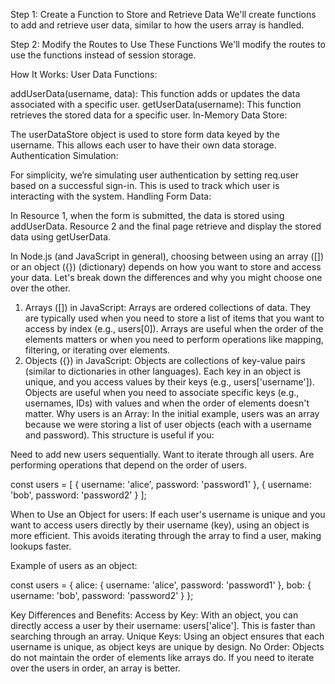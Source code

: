Step 1: Create a Function to Store and Retrieve Data
We'll create functions to add and retrieve user data, similar to how the users array is handled.

Step 2: Modify the Routes to Use These Functions
We'll modify the routes to use the functions instead of session storage.

How It Works:
User Data Functions:

addUserData(username, data): This function adds or updates the data associated with a specific user.
getUserData(username): This function retrieves the stored data for a specific user.
In-Memory Data Store:

The userDataStore object is used to store form data keyed by the username. This allows each user to have their own data storage.
Authentication Simulation:

For simplicity, we’re simulating user authentication by setting req.user based on a successful sign-in. This is used to track which user is interacting with the system.
Handling Form Data:

In Resource 1, when the form is submitted, the data is stored using addUserData.
Resource 2 and the final page retrieve and display the stored data using getUserData.

In Node.js (and JavaScript in general), choosing between using an array ([]) or an object ({}) (dictionary) depends on how you want to store and access your data. Let's break down the differences and why you might choose one over the other.

1. Arrays ([]) in JavaScript:
Arrays are ordered collections of data.
They are typically used when you need to store a list of items that you want to access by index (e.g., users[0]).
Arrays are useful when the order of the elements matters or when you need to perform operations like mapping, filtering, or iterating over elements.
2. Objects ({}) in JavaScript:
Objects are collections of key-value pairs (similar to dictionaries in other languages).
Each key in an object is unique, and you access values by their keys (e.g., users['username']).
Objects are useful when you need to associate specific keys (e.g., usernames, IDs) with values and when the order of elements doesn't matter.
Why users is an Array:
In the initial example, users was an array because we were storing a list of user objects (each with a username and password). This structure is useful if you:

Need to add new users sequentially.
Want to iterate through all users.
Are performing operations that depend on the order of users.

const users = [
  { username: 'alice', password: 'password1' },
  { username: 'bob', password: 'password2' }
];

When to Use an Object for users:
If each user's username is unique and you want to access users directly by their username (key), using an object is more efficient. This avoids iterating through the array to find a user, making lookups faster.

Example of users as an object:

const users = {
  alice: { username: 'alice', password: 'password1' },
  bob: { username: 'bob', password: 'password2' }
};

Key Differences and Benefits:
Access by Key: With an object, you can directly access a user by their username: users['alice']. This is faster than searching through an array.
Unique Keys: Using an object ensures that each username is unique, as object keys are unique by design.
No Order: Objects do not maintain the order of elements like arrays do. If you need to iterate over the users in order, an array is better.


